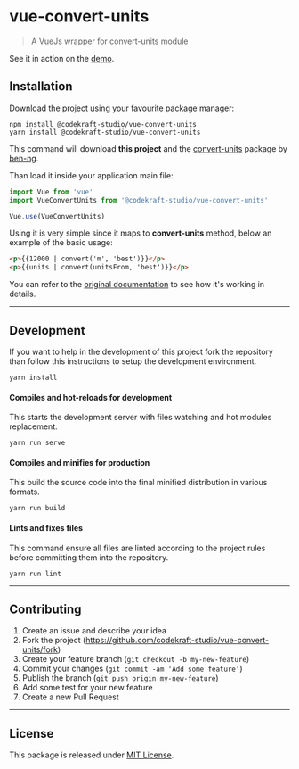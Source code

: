 # vue-convert-units

> A VueJs wrapper for convert-units module

See it in action on the [demo](https://codekraft-studio.github.io/vue-convert-units/).

## Installation

Download the project using your favourite package manager:

```
npm install @codekraft-studio/vue-convert-units
yarn install @codekraft-studio/vue-convert-units
```

This command will download __this project__ and the [convert-units](https://github.com/ben-ng/convert-units) package by [ben-ng](https://github.com/ben-ng).

Than load it inside your application main file:

```js
import Vue from 'vue'
import VueConvertUnits from '@codekraft-studio/vue-convert-units'

Vue.use(VueConvertUnits)
```

Using it is very simple since it maps to __convert-units__ method, below an example of the basic usage:

```html
<p>{{12000 | convert('m', 'best')}}</p>
<p>{{units | convert(unitsFrom, 'best')}}</p>
```

You can refer to the [original documentation](https://github.com/ben-ng/convert-units#usage) to see how it's working in details.

---

## Development

If you want to help in the development of this project fork the repository than follow this instructions to setup the development environment.

```
yarn install
```

#### Compiles and hot-reloads for development

This starts the development server with files watching and hot modules replacement.

```
yarn run serve
```

#### Compiles and minifies for production

This build the source code into the final minified distribution in various formats.

```
yarn run build
```

#### Lints and fixes files

This command ensure all files are linted according to the project rules before committing them into the repository.

```
yarn run lint
```

---

## Contributing

1. Create an issue and describe your idea
2. Fork the project (https://github.com/codekraft-studio/vue-convert-units/fork)
3. Create your feature branch (`git checkout -b my-new-feature`)
4. Commit your changes (`git commit -am 'Add some feature'`)
5. Publish the branch (`git push origin my-new-feature`)
6. Add some test for your new feature
7. Create a new Pull Request

---

## License

This package is released under [MIT License](LICENSE).
